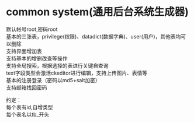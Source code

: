 # common system(通用后台系统生成器)
 默认帐号root,密码root<br>
 基本的三张表，privilege(权限)、datadict(数据字典)、user(用户)，其他表均可以删除<br>
 支持界面增加表<br>
 支持基本的增删改查等操作<br>
 支持全局搜索，根据选择的表进行关键自查询<br>
 text字段类型会激活ckeditor进行编辑，支持上传图片、表情等<br>
 基本的注册登录（密码以md5+salt加密）<br>
 支持邮箱找回密码<br>

 约定：<br>
 每个表有id,自增类型<br>
 每个表名以tb_开头<br>

